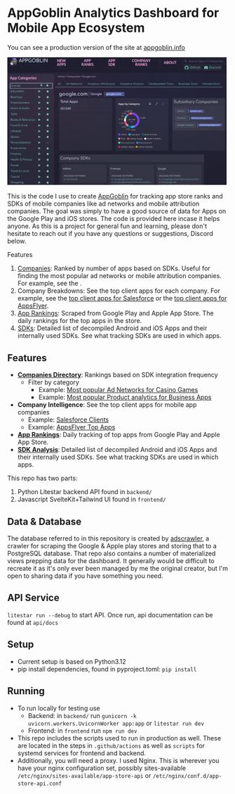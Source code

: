 # AppGoblin Analytics Dashboard for Mobile App Ecosystem

You can see a production version of the site at [appgoblin.info](https://appgoblin.info)

[<img src="/frontend/static/appgoblin_screenshot.png" width="500"/>](/frontend/static/appgoblin_screenshot.png)

This is the code I use to create [AppGoblin](https://appgoblin.info) for tracking app store ranks and SDKs of mobile companies like ad networks and mobile attribution companies. The goal was simply to have a good source of data for Apps on the Google Play and iOS stores. The code is provided here incase it helps anyone. As this is a project for general fun and learning, please don't hesitate to reach out if you have any questions or suggestions, Discord below.

Features

  1. [Companies](https://appgoblin.info/companies): Ranked by number of apps based on SDKs. Useful for finding the most popular ad networks or mobile attribution companies. For example, see the .
  2. Company Breakdowns: See the top client apps for each company. For example, see the [top client apps for Salesforce](https://appgoblin.info/companies/salesforce.com) or the [top client apps for AppsFlyer](https://appgoblin.info/companies/appsflyer.com).
  2. [App Rankings](https://appgoblin.info/rankings/store/1/collection/1/category/1): Scraped from Google Play and Apple App Store. The daily rankings for the top apps in the store.
  4. [SDKs](https://appgoblin.info/sdks): Detailed list of decompiled Android and iOS Apps and their internally used SDKs. See what tracking SDKs are used in which apps.


  ## Features

- **[Companies Directory](https://appgoblin.info/companies)**: Rankings based on SDK integration frequency
  - Filter by category 
    - Example: [Most popular Ad Networks for Casino Games](https://appgoblin.info/companies/types/ad-networks/game_casino)
    - Example: [Most popular Product analytics for Business Apps](https://appgoblin.info/companies/types/product-analytics/business)
- **Company Intelligence**: See the top client apps for mobile app companies
  - Example: [Salesforce Clients](https://appgoblin.info/companies/salesforce.com)
  - Example: [AppsFlyer Top Apps](https://appgoblin.info/companies/appsflyer.com)
- **[App Rankings](https://appgoblin.info/rankings/store/1/collection/1/category/1)**: Daily tracking of top apps from Google Play and Apple App Store.
- **[SDK Analysis](https://appgoblin.info/sdks)**: Detailed list of decompiled Android and iOS Apps and their internally used SDKs. See what tracking SDKs are used in which apps.


This repo has two parts:

   1. Python Litestar backend API found in `backend/`
   2. Javascript SvelteKit+Tailwind UI found in `frontend/`

## Data & Database

The database referred to in this repository is created by [adscrawler](https://github.com/ddxv/adscrawler), a crawler for scraping the Google & Apple play stores and storing that to a PostgreSQL database. That repo also contains a number of materialized views prepping data for the dashboard. It generally would be difficult to recreate it as it's only ever been managed by me the original creator, but I'm open to sharing data if you have something you need.

## API Service

`litestar run --debug` to start API. Once run, api documentation can be found at `api/docs`

## Setup

- Current setup is based on Python3.12
- pip install dependencies, found in pyproject.toml: `pip install`

## Running

- To run locally for testing use
  - Backend: in `backend/` run `gunicorn -k uvicorn.workers.UvicornWorker app:app` or `litestar run dev`
  - Frontend: in `frontend` run `npm run dev`
- This repo includes the scripts used to run in production as well. These are located in the steps in `.github/actions` as well as `scripts` for systemd services for frontend and backend.
- Additionally, you will need a proxy. I used Nginx. This is wherever you have your nginx configuration set, possibly sites-available `/etc/nginx/sites-available/app-store-api` or `/etc/nginx/conf.d/app-store-api.conf`


